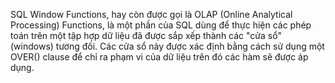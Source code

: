 SQL Window Functions, hay còn được gọi là OLAP (Online Analytical Processing) Functions, là một phần của SQL dùng để thực hiện các phép toán trên một tập hợp dữ liệu đã được sắp xếp thành các "cửa sổ" (windows) tương đối. Các cửa sổ này được xác định bằng cách sử dụng một OVER() clause để chỉ ra phạm vi của dữ liệu trên đó các hàm sẽ được áp dụng.
